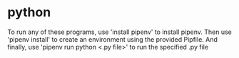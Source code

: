 # python
To run any of these programs, use 'install pipenv' to install pipenv. Then use  'pipenv install' to create an environment using the provided Pipfile. And finally, use 'pipenv run python <.py file>' to run the specified .py file
